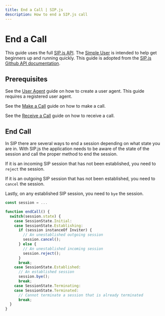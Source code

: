 ```yaml
---
title: End a Call | SIP.js
description: How to end a SIP.js call
---
```


# End a Call

This guide uses the full [SIP.js API](https://github.com/onsip/SIP.js/blob/master/docs/api/sip.js.md). The [Simple User](./simple) is intended to help get beginners up and running quickly. This guide is adopted from the [SIP.js Github API documentation](https://github.com/onsip/SIP.js/blob/master/docs/api.md).

## Prerequisites

See the [User Agent](./user-agent) guide on how to create a user agent. This guide requires a registered user agent.

See the [Make a Call](./make-call) guide on how to make a call.

See the [Receive a Call](./receive-call) guide on how to receive a call.

## End Call

In SIP there are several ways to end a session depending on what state you are in. With SIP.js the application needs to be aware of the state of the session and call the proper method to end the session.

If it is an incoming SIP session that has not been established, you need to `reject` the session.

If it is an outgoing SIP session that has not been established, you need to `cancel` the session.

Lastly, on any established SIP session, you need to `bye` the session.

~~~javascript
const session = ...

function endCall() {
  switch(session.state) {
    case SessionState.Initial:
    case SessionState.Establishing:
      if (session instanceOf Inviter) {
        // An unestablished outgoing session
        session.cancel();
      } else {
        // An unestablished incoming session
        session.reject();
      }
      break;
    case SessionState.Established:
      // An established session
      session.bye();
      break;
    case SessionState.Terminating:
    case SessionState.Terminated:
      // Cannot terminate a session that is already terminated
      break;
  }
}
~~~
